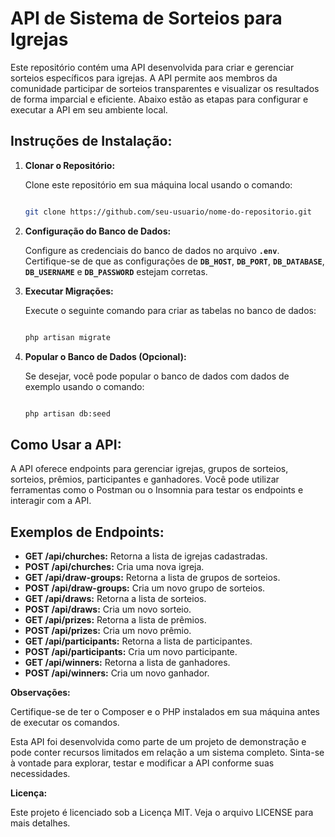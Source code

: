 # **API de Sistema de Sorteios para Igrejas**

Este repositório contém uma API desenvolvida para criar e gerenciar sorteios específicos para igrejas. A API permite aos membros da comunidade participar de sorteios transparentes e visualizar os resultados de forma imparcial e eficiente. Abaixo estão as etapas para configurar e executar a API em seu ambiente local.

## **Instruções de Instalação:**

1. **Clonar o Repositório:**

    Clone este repositório em sua máquina local usando o comando:

    ```bash

    git clone https://github.com/seu-usuario/nome-do-repositorio.git

    ```

2. **Configuração do Banco de Dados:**

    Configure as credenciais do banco de dados no arquivo **`.env`**. Certifique-se de que as configurações de **`DB_HOST`**, **`DB_PORT`**, **`DB_DATABASE`**, **`DB_USERNAME`** e **`DB_PASSWORD`** estejam corretas.

3. **Executar Migrações:**

    Execute o seguinte comando para criar as tabelas no banco de dados:

    ```bash

    php artisan migrate

    ```

4. **Popular o Banco de Dados (Opcional):**

    Se desejar, você pode popular o banco de dados com dados de exemplo usando o comando:

    ```bash

    php artisan db:seed

    ```

## **Como Usar a API:**

A API oferece endpoints para gerenciar igrejas, grupos de sorteios, sorteios, prêmios, participantes e ganhadores. Você pode utilizar ferramentas como o Postman ou o Insomnia para testar os endpoints e interagir com a API.

## **Exemplos de Endpoints:**

-   **GET /api/churches:** Retorna a lista de igrejas cadastradas.
-   **POST /api/churches:** Cria uma nova igreja.
-   **GET /api/draw-groups:** Retorna a lista de grupos de sorteios.
-   **POST /api/draw-groups:** Cria um novo grupo de sorteios.
-   **GET /api/draws:** Retorna a lista de sorteios.
-   **POST /api/draws:** Cria um novo sorteio.
-   **GET /api/prizes:** Retorna a lista de prêmios.
-   **POST /api/prizes:** Cria um novo prêmio.
-   **GET /api/participants:** Retorna a lista de participantes.
-   **POST /api/participants:** Cria um novo participante.
-   **GET /api/winners:** Retorna a lista de ganhadores.
-   **POST /api/winners:** Cria um novo ganhador.

**Observações:**

Certifique-se de ter o Composer e o PHP instalados em sua máquina antes de executar os comandos.

Esta API foi desenvolvida como parte de um projeto de demonstração e pode conter recursos limitados em relação a um sistema completo. Sinta-se à vontade para explorar, testar e modificar a API conforme suas necessidades.

**Licença:**

Este projeto é licenciado sob a Licença MIT. Veja o arquivo LICENSE para mais detalhes.
